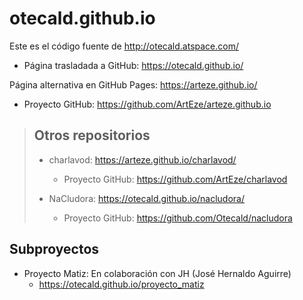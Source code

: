 # otecald.github.io

Este es el código fuente de http://otecald.atspace.com/
- Página trasladada a GitHub: https://otecald.github.io/

Página alternativa en GitHub Pages: https://arteze.github.io/
- Proyecto GitHub: https://github.com/ArtEze/arteze.github.io

> ## Otros repositorios
> - charlavod: https://arteze.github.io/charlavod/
>   - Proyecto GitHub: https://github.com/ArtEze/charlavod
> 
> - NaCludora: https://otecald.github.io/nacludora/
>   - Proyecto GitHub: https://github.com/Otecald/nacludora

## Subproyectos

 - Proyecto Matiz: En colaboración con JH (José Hernaldo Aguirre)
   - https://otecald.github.io/proyecto_matiz

